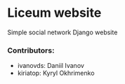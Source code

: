# Liceum  website
Simple social network Django website

### Contributors:
- ivanovds: Daniil Ivanov
- kiriatop: Kyryl Okhrimenko